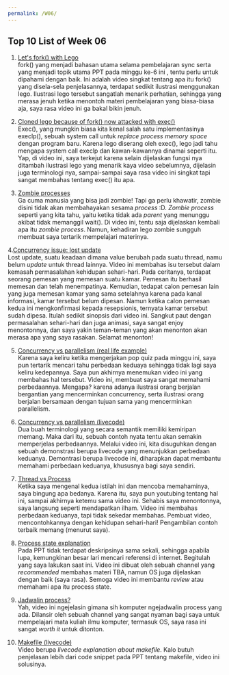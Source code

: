 ```yaml
---
permalink: /W06/
---
```


## Top 10 List of Week 06

1. [Let's fork() with Lego](https://www.youtube.com/watch?v=ss1-REMJ9GA)<br/>
fork() yang menjadi bahasan utama selama pembelajaran sync serta yang menjadi topik utama PPT pada minggu ke-6 ini , tentu perlu untuk dipahami dengan baik. Ini adalah video singkat tentang apa itu fork() yang disela-sela penjelasannya, terdapat sedikit ilustrasi menggunakan lego. Ilustrasi lego tersebut sangatlah menarik perhatian, sehingga yang merasa jenuh ketika menontoh materi pembelajaran yang biasa-biasa aja, saya rasa video ini ga bakal bikin jenuh.

2. [Cloned lego because of fork() now attacked with exec()](https://www.youtube.com/watch?v=kDxjcyHu_Qs)<br/>
Exec(), yang mungkin biasa kita kenal salah satu implementasinya execlp(), sebuah system call untuk *replace process memory space* dengan program baru. Karena lego diserang oleh exec(), lego jadi tahu mengapa system call execlp dan kawan-kawannya dinamai seperti itu. Yap, di video ini, saya terkejut karena selain dijelaskan fungsi nya ditambah ilustrasi lego yang menarik kaya video sebelumnya, dijelasin juga terminologi nya, sampai-sampai saya rasa video ini singkat tapi sangat membahas tentang exec() itu apa.

3. [Zombie processes](https://www.youtube.com/watch?v=xJ8KenZw2ag)<br/>
Ga cuma manusia yang bisa jadi zombie! Tapi ga perlu khawatir, zombie disini tidak akan membahayakan sesama *process* :D. *Zombie process* seperti yang kita tahu, yaitu ketika tidak ada *parent* yang menunggu akibat tidak memanggil wait(). Di video ini, tentu saja dijelaskan kembali apa itu *zombie process*. Namun, kehadiran lego zombie sungguh membuat saya tertarik mempelajari materinya.

4.[Concurrency issue: lost update](https://www.youtube.com/watch?v=JU4IM5f74-4)<br/>
Lost update, suatu keadaan dimana value berubah pada suatu thread, namu belum *update* untuk thread lainnya. Video ini membahas isu tersebut dalam kemasah permasalahan kehidupan sehari-hari. Pada ceritanya, terdapat seorang pemesan yang memesan suatu kamar. Pemesan itu berhasil memesan dan telah menempatinya. Kemudian, tedapat calon pemesan lain yang juga memesan kamar yang sama setelahnya karena pada kanal informasi, kamar tersebut belum dipesan. Namun ketika calon pemesan kedua ini mengkonfirmasi kepada resepsionis, ternyata kamar tersebut sudah dipesa. Itulah sedikit sinopsis dari video ini. Sangkut paut dengan permasalahan sehari-hari dan juga animasi, saya sangat enjoy menontonnya, dan saya yakin teman-teman yang akan menonton akan merasa apa yang saya rasakan. Selamat menonton!

5. [Concurrency vs parallelism (real life example)](https://youtu.be/ltTQaMSk6ME)<br/>
Karena saya keliru ketika mengerjakan pop quiz pada minggu ini, saya pun tertarik mencari tahu perbedaan keduaya sehingga tidak lagi saya keliru kedepannya. Saya pun akhirnya menemukan video ini yang membahas hal tersebut. Video ini, membuat saya sangat memahami perbedaannya. Mengapa? karena adanya ilustrasi orang berjalan bergantian yang mencerminkan concurrency, serta ilustrasi orang berjalan bersamaan dengan tujuan sama yang mencerminkan parallelism. 

6. [Concurrency vs parallelism (livecode)](https://www.youtube.com/watch?v=56OSQSoRR04)<br/>
Dua buah terminologi yang secara semantik memiliki kemiripan memang. Maka dari itu, sebuah contoh nyata tentu akan semakin memperjelas perbedaannya. Melalui video ini, kita disuguhkan dengan sebuah demonstrasi berupa livecode yang menunjukkan perbedaan keduanya. Demontrasi berupa livecode ini, diharapkan dapat membantu memahami perbedaan keduanya, khususnya bagi saya sendiri.

7. [Thread vs Process](https://www.youtube.com/watch?v=O3EyzlZxx3g)<br/>
Ketika saya mengenal kedua istilah ini dan mencoba memahaminya, saya bingung apa bedanya. Karena itu, saya pun youtubing tentang hal ini, sampai akhirnya ketemu sama video ini. Sehabis saya menontonnya, saya langsung seperti mendapatkan ilham. Video ini membahas perbedaan keduanya, tapi tidak sekedar membahas. Pembuat video, mencontohkannya dengan kehidupan sehari-hari! Pengambilan contoh terbaik memang (menurut saya).

8. [Process state explanation](https://www.youtube.com/watch?v=jZ_6PXoaoxo)<br/>
Pada PPT tidak terdapat deskripsinya sama sekali, sehingga apabila lupa, kemungkinan besar lari mencari referensi di internet. Begitulah yang saya lakukan saat ini. Video ini dibuat oleh sebuah channel yang *recommended* membahas materi TBA, namun OS juga dijelaskan dengan baik (saya rasa). Semoga video ini membantu *review* atau memahami apa itu process state. 
9. [Jadwalin process?](https://www.youtube.com/watch?v=2h3eWaPx8SA)<br/>
Yah, video ini ngejelasin gimana sih komputer ngejadwalin process yang ada. Dilansir oleh sebuah channel yang sangat nyaman bagi saya untuk mempelajari mata kuliah ilmu komputer, termasuk OS, saya rasa ini sangat *worth it* untuk ditonton.

10. [Makefile (livecode)](https://www.youtube.com/watch?v=_r7i5X0rXJk)<br/>
Video berupa *livecode explanation about makefile*. Kalo butuh penjelasan lebih dari code snippet pada PPT tentang makefile, video ini solusinya.
